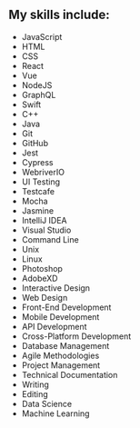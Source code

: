 ## My skills include:

- JavaScript
- HTML
- CSS
- React
- Vue
- NodeJS
- GraphQL
- Swift
- C++
- Java
- Git 
- GitHub
- Jest
- Cypress
- WebriverIO
- UI Testing
- Testcafe
- Mocha
- Jasmine
- IntelliJ IDEA 
- Visual Studio
- Command Line 
- Unix 
- Linux 
- Photoshop 
- AdobeXD
- Interactive Design 
- Web Design
- Front-End Development 
- Mobile Development 
- API Development
- Cross-Platform Development 
- Database Management 
- Agile Methodologies 
- Project Management
- Technical Documentation 
- Writing 
- Editing 
- Data Science 
- Machine Learning
